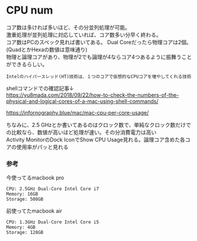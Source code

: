 # CPU num
コア数は多ければ多いほど、その分並列処理が可能。  
激重処理が並列処理に対応していれば、コア数多い分早く終わる。  
コア数はPCのスペック見れば書いてある。
Dual Coreだったら物理コアは2個。(QuadとかHexaの数値は意味通り)  
物理と論理コアがあり、物理が2でも論理が4ならコア4つあるように振舞うことができるらしい。
```
Intelのハイパースレッド(HT)技術は、１つのコアで仮想的なCPUコアを増やしてくれる技術
```

shellコマンドでの確認記事↓  
https://yu8mada.com/2018/09/22/how-to-check-the-numbers-of-the-physical-and-logical-cores-of-a-mac-using-shell-commands/



https://infornography.blue/mac/mac-cpu-per-core-usage/

ちなみに、2.5 GHzとか書いてあるのはクロック数で、単純なクロック数だけでの比較なら、数値が高いほど処理が速い。その分消費電力は高い  
Activity MonitorのDock IconでShow CPU Usage見れる。論理コア含めた各コアの使用率がパッと見れる

### 参考
今使ってるmacbook pro
```
CPU: 2.5GHz Dual-Core Intel Core i7
Memory: 16GB
Storage: 500GB
```
前使ってたmacbook air
```
CPU: 1.3GHz Dual-Core Intel Core i5
Memory: 4GB
Storage: 128GB
```
